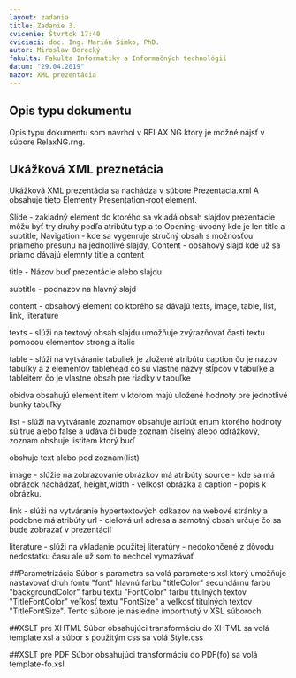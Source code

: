 ```yaml
---
layout: zadania
title: Zadanie 3.
cvicenie: Štvrtok 17:40
cviciaci: doc. Ing. Marián Šimko, PhD.
autor: Miroslav Borecký
fakulta: Fakulta Informatiky a Informačných technológií
datum: "29.04.2019"
nazov: XML prezentácia
---
```

## Opis typu dokumentu
Opis typu dokumentu som navrhol v RELAX NG ktorý je možné nájsť v súbore RelaxNG.rng.

## Ukážková XML preznetácia
Ukážková XML prezentácia sa nachádza v súbore Prezentacia.xml
A obsahuje tieto Elementy Presentation-root element.

Slide - zakladný element do ktorého sa vkladá obsah slajdov prezentácie môžu byť try druhy podľa atribútu typ a to Opening-úvodný kde je len title a subtitle,
Navigation -  kde sa vygenruje stručný obsah s možnosťou priameho presunu na jednotlivé slajdy, Content -  obsahový slajd kde už sa priamo dávajú elemnty title a content

title - Názov buď prezentácie alebo slajdu

subtitle - podnázov na hlavný slajd

content - obsahový element do ktorého sa dávajú  texts, image, table, list, link, literature

texts - slúži na textový obsah slajdu umožňuje zvýrazňovať časti textu pomocou elementov strong a italic

table - slúži na vytváranie tabuliek je zložené atribútu caption čo je názov tabuľky a z elementov tablehead čo sú vlastne názvy stĺpcov v tabuľke a tableitem čo je vlastne obsah pre riadky v tabuľke

obidva obsahujú element item v ktorom majú uložené hodnoty pre jednotlivé bunky tabuľky

list - slúži na vytváranie zoznamov obsahuje atribút enum ktorého hodnoty sú true alebo false a udáva či bude zoznam číselný alebo odrážkový, zoznam obshuje listitem ktorý buď 

obshuje text alebo pod zoznam(list)

image -  slúžie na zobrazovanie obrázkov má atribúty source - kde sa má obrázok nachádzať, height,width - veľkosť obrázka a caption - popis k obrázku.

link - slúži na vytváranie hypertextových odkazov na webové stránky a podobne má atribúty url - cieľová url adresa a samotný obsah určuje čo sa bude zobrazať v prezentácií 

literature - slúži na vkladanie použitej literatúry - nedokončené z dôvodu nedostatku času ale už som to nechcel vymazávať

##Parametrizácia
Súbor s parametra sa volá parameters.xsl ktorý umožňuje nastavovať druh fontu "font" hlavnú farbu "titleColor" secundárnu farbu "backgroundColor" farbu textu "FontColor"
farbu titulných textov "TitleFontColor" veľkosť textu "FontSize" a veľkosť titulných textov "TitleFontSize".
Tento súbore je následne importnutý v XSL súboroch.

##XSLT pre XHTML
Súbor obsahujúci transformáciu do XHTML sa volá template.xsl a súbor s použitým css sa volá Style.css

##XSLT pre PDF
Súbor obsahujúci transformáciu do PDF(fo) sa volá template-fo.xsl.



